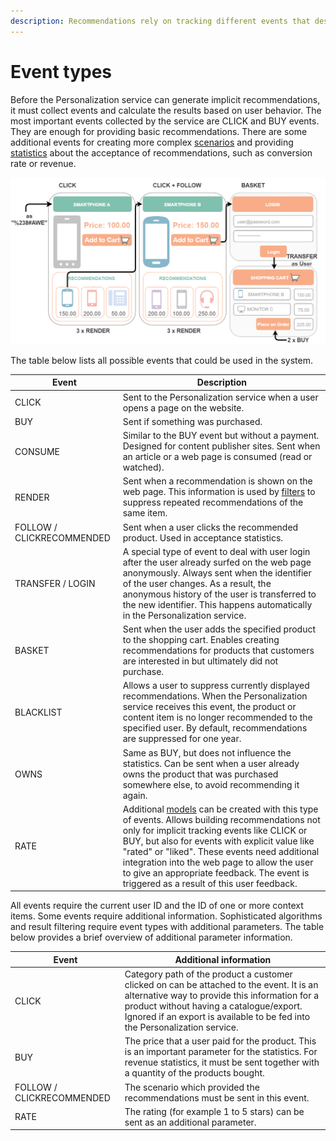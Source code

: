 ```yaml
---
description: Recommendations rely on tracking different events that describe users' behavior on the website.
---
```


# Event types

Before the Personalization service can generate implicit recommendations,
it must collect events and calculate the results based on user behavior. 
The most important events collected by the service are CLICK and BUY events. 
They are enough for providing basic recommendations. 
There are some additional events for creating more complex [scenarios](scenarios.md) 
and providing [statistics](review_perso_performance.md#statistical-information) about the acceptance of recommendations, such as conversion rate or revenue. 

![Events in a purchase process](img/events_overview.png "Events in a purchase process")

The table below lists all possible events that could be used in the system.

|Event|Description|
|---|---|
|CLICK|Sent to the Personalization service when a user opens a page on the website.|
|BUY|Sent if something was purchased.|
|CONSUME|Similar to the BUY event but without a payment. Designed for content publisher sites. Sent when an article or a web page is consumed (read or watched).|
|RENDER|Sent when a recommendation is shown on the web page. This information is used by [filters](filters.md) to suppress repeated recommendations of the same item.|
|FOLLOW / CLICKRECOMMENDED|Sent when a user clicks the recommended product. Used in acceptance statistics.|
|TRANSFER / LOGIN|A special type of event to deal with user login after the user already surfed on the web page anonymously. Always sent when the identifier of the user changes. As a result, the anonymous history of the user is transferred to the new identifier. This happens automatically in the Personalization service.|
|BASKET|Sent when the user adds the specified product to the shopping cart. Enables creating recommendations for products that customers are interested in but ultimately did not purchase.|
|BLACKLIST|Allows a user to suppress currently displayed recommendations. When the Personalization service receives this event, the product or content item is no longer recommended to the specified user. By default, recommendations are suppressed for one year.|
|OWNS|Same as BUY, but does not influence the statistics. Can be sent when a user already owns the product that was purchased somewhere else, to avoid recommending it again.|
|RATE|Additional [models](recommendation_models.md) can be created with this type of events. Allows building recommendations not only for implicit tracking events like CLICK or BUY, but also for events with explicit value like "rated" or "liked". These events need additional integration into the web page to allow the user to give an appropriate feedback. The event is triggered as a result of this user feedback.|

All events require the current user ID and the ID of one or more context items. 
Some events require additional information. 
Sophisticated algorithms and result filtering require event types with additional parameters. 
The table below provides a brief overview of additional parameter information.

|Event|Additional information|
|---|---|
|CLICK|Category path of the product a customer clicked on can be attached to the event. It is an alternative way to provide this information for a product without having a catalogue/export. Ignored if an export is available to be fed into the Personalization service.|
|BUY|The price that a user paid for the product. This is an important parameter for the statistics. For revenue statistics, it must be sent together with a quantity of the products bought.|
|FOLLOW / CLICKRECOMMENDED|The scenario which provided the recommendations must be sent in this event.|
|RATE|The rating (for example 1 to 5 stars) can be sent as an additional parameter.|
